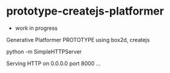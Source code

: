 prototype-createjs-platformer
==================================

* work in progress

Generative Platformer PROTOTYPE using box2d, createjs

python -m SimpleHTTPServer

Serving HTTP on 0.0.0.0 port 8000 ...
